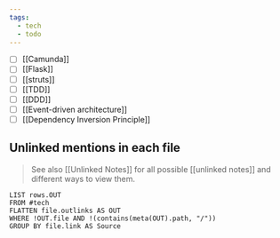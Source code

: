 ```yaml
---
tags:
  - tech
  - todo
---
```


- [ ] [[Camunda]]
- [ ] [[Flask]]
- [ ] [[struts]]
- [ ] [[TDD]]
- [ ] [[DDD]]
- [ ] [[Event-driven architecture]]
- [ ] [[Dependency Inversion Principle]]

## Unlinked mentions in each file

> See also [[Unlinked Notes]] for all possible [[unlinked notes]] and different ways to view them.
```dataview
LIST rows.OUT
FROM #tech 
FLATTEN file.outlinks AS OUT
WHERE !OUT.file AND !(contains(meta(OUT).path, "/"))
GROUP BY file.link AS Source
```

